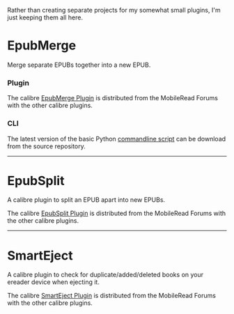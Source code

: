 Rather than creating separate projects for my somewhat small plugins, I'm just keeping them all here.

# EpubMerge #

Merge separate EPUBs together into a new EPUB.

### Plugin ###
The calibre [EpubMerge Plugin](http://www.mobileread.com/forums/showthread.php?t=169744) is distributed from the MobileRead Forums with the other calibre plugins.

### CLI ###
The latest version of the basic Python [commandline script](http://epubmerge.googlecode.com/hg/epubmerge.py) can be download from the source repository.


---


# EpubSplit #

A calibre plugin to split an EPUB apart into new EPUBs.

The calibre [EpubSplit Plugin](http://www.mobileread.com/forums/showthread.php?t=178799) is distributed from the MobileRead Forums with the other calibre plugins.


---


# SmartEject #

A calibre plugin to check for duplicate/added/deleted books on your ereader device when ejecting it.

The calibre [SmartEject Plugin](http://www.mobileread.com/forums/showthread.php?t=192950) is distributed from the MobileRead Forums with the other calibre plugins.
